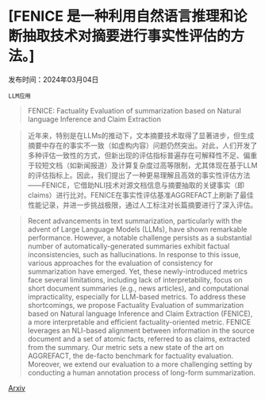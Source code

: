 # [FENICE 是一种利用自然语言推理和论断抽取技术对摘要进行事实性评估的方法。]

发布时间：2024年03月04日

`LLM应用`

> FENICE: Factuality Evaluation of summarization based on Natural language Inference and Claim Extraction

> 近年来，特别是在LLMs的推动下，文本摘要技术取得了显著进步，但生成摘要中存在的事实不一致（如虚构内容）问题仍然突出。对此，人们开发了多种评估一致性的方式，但新出现的评估指标普遍存在可解释性不足、偏重于较短文档（如新闻报道）及计算复杂度过高等限制，尤其体现在基于LLM的评估指标上。因此，我们提出了一种更易理解且高效的事实性评估方法——FENICE，它借助NLI技术对源文档信息与摘要抽取的关键事实（即claims）进行比对。FENICE在事实性评估基准AGGREFACT上刷新了最佳性能记录，并进一步挑战极限，通过人工标注对长篇摘要进行了深入评估。

> Recent advancements in text summarization, particularly with the advent of Large Language Models (LLMs), have shown remarkable performance. However, a notable challenge persists as a substantial number of automatically-generated summaries exhibit factual inconsistencies, such as hallucinations. In response to this issue, various approaches for the evaluation of consistency for summarization have emerged. Yet, these newly-introduced metrics face several limitations, including lack of interpretability, focus on short document summaries (e.g., news articles), and computational impracticality, especially for LLM-based metrics. To address these shortcomings, we propose Factuality Evaluation of summarization based on Natural language Inference and Claim Extraction (FENICE), a more interpretable and efficient factuality-oriented metric. FENICE leverages an NLI-based alignment between information in the source document and a set of atomic facts, referred to as claims, extracted from the summary. Our metric sets a new state of the art on AGGREFACT, the de-facto benchmark for factuality evaluation. Moreover, we extend our evaluation to a more challenging setting by conducting a human annotation process of long-form summarization.

[Arxiv](https://arxiv.org/abs/2403.02270)